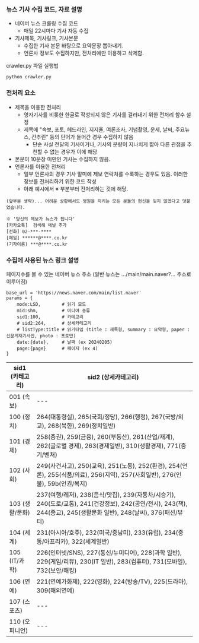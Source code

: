 ### 뉴스 기사 수집 코드, 자료 설명

- 네이버 뉴스 크롤링 수집 코드
  - 매일 22시마다 기사 자동 수집
- 기사제목, 기사링크, 기사본문
  - 수집한 기사 본문 바탕으로 요약문장 뽑아내기.
  - 언론사 정보도 수집하지만, 전처리에만 이용하고 삭제함.
 
crawler.py 파일 실행법
```Python3
python crawler.py
```

### 전처리 요소

- 제목을 이용한 전처리
  - 영자기사를 비롯한 한글로 작성되지 않은 기사를 걸러내기 위한 전처리 함수 설정
  - 제목에 "속보, 포토, 헤드라인, 지지율, 여론조사, 기념촬영, 운세, 날씨, 주요뉴스, 간추린" 등의 단어가 들어간 경우 수집하지 않음
    - 단순 사실 전달의 기사이거나, 기사의 분량이 지나치게 짧아 다른 관점을 추천할 수 없는 경우가 이에 해당
- 본문이 10문장 미만인 기사는 수집하지 않음.
- 언론사를 이용한 전처리
  - 일부 언론사의 경우 기사 말미에 제보 연락처를 수록하는 경우도 있음. 이러한 정보를 전처리하기 위한 코드 작성
  - 아래 예시에서 ※ 부분부터 전처리하는 것에 해당.
```python3
(앞부분 생략)... 어려운 상황에서도 병원을 지키는 모든 분들의 헌신을 잊지 않겠다고 덧붙였습니다.

※ '당신의 제보가 뉴스가 됩니다'
[카카오톡]  검색해 채널 추가
[전화] 02-***-****
[메일] ******@****.co.kr
(기자이름) ***@****.co.kr
```  


### 수집에 사용된 뉴스 링크 설명


페이지수를 볼 수 있는 네이버 뉴스 주소 (일반 뉴스는 .../main/main.naver?... 주소로 이루어짐)

```Python3
base_url = 'https://news.naver.com/main/list.naver'
params = {
    mode:LSD,        # 읽기 모드
    mid:shm,         # 미디어 종류
    sid1:100,        # 카테고리
    # sid2:264,      # 상세카테고리
    # listType:title # 읽기타입 (title : 제목형, summary : 요약형, paper : 신문게재기사만, photo : 포토만)
    date:{date},     # 날짜 (ex 20240205)
    page:{page}      # 페이지 (ex 4)
}
```

| sid1 (카테고리) | sid2 (상세카테고리) |
| --- | --- | 
| 001 (속보) | --- |
| 100 (정치) | 264(대통령실), 265(국회/정당), 266(행정), 267(국방/외교), 268(북한), 269(정치일반) |
| 101 (경제) | 258(증권), 259(금융), 260(부동산), 261(산업/재계), 262(글로벌 경제), 263(경제일반), 310(생활경제), 771(중기/벤처) |
| 102 (사회) | 249(사건사고), 250(교육), 251(노동), 252(환경), 254(언론), 255(식품/의료), 256(지역), 257(사회일반), 276(인물), 59b(인권/복지) |
| 103 (생활/문화) | 237(여행/레저), 238(음식/맛집), 239(자동차/시승기), 240(도로/교통), 241(건강정보), 242(공연/전시), 243(책), 244(종교), 245(생활문화 일반), 248(날씨), 376(패션/뷰티) |
| 104 (세계) | 231(아시아/호주), 232(미국/중남미), 233(유럽), 234(중동/아프리카), 322(세계일반) |
| 105 (IT/과학) | 226(인터넷/SNS), 227(통신/뉴미디어), 228(과학 일반), 229(게임/리뷰), 230(IT 일반), 283(컴퓨터), 731(모바일), 732(보안/해킹) |
| 106 (연예) | 221(연예가화제), 222(영화), 224(방송/TV), 225(드라마), 309(해외연예) |
| 107 (스포츠) | --- |
| 110 (오피니언) | --- |
